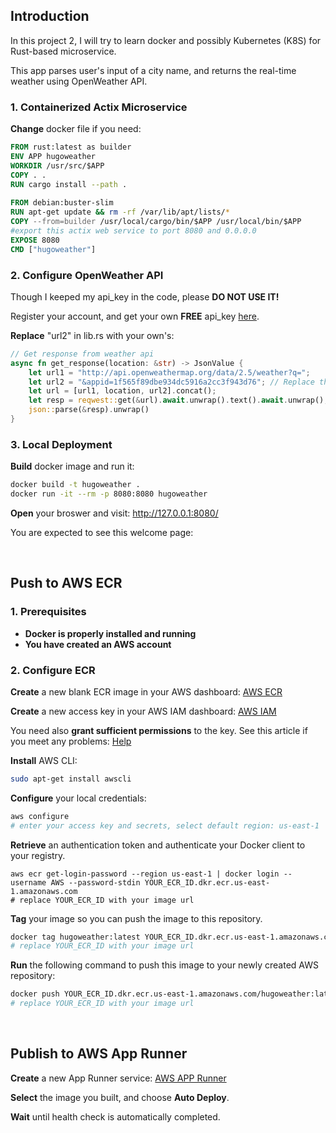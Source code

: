 ## Introduction
In this project 2, I will try to learn docker and possibly Kubernetes (K8S) for Rust-based microservice.

This app parses user's input of a city name, and returns the real-time weather using OpenWeather API.

### 1. Containerized Actix Microservice

**Change** docker file if you need:

```dockerfile
FROM rust:latest as builder
ENV APP hugoweather
WORKDIR /usr/src/$APP
COPY . .
RUN cargo install --path .
 
FROM debian:buster-slim
RUN apt-get update && rm -rf /var/lib/apt/lists/*
COPY --from=builder /usr/local/cargo/bin/$APP /usr/local/bin/$APP
#export this actix web service to port 8080 and 0.0.0.0
EXPOSE 8080
CMD ["hugoweather"]
```

### 2. Configure OpenWeather API

Though I keeped my api_key in the code, please **DO NOT USE IT!**

Register your account, and get your own **FREE** api_key [here](https://openweathermap.org/).

**Replace** "url2" in lib.rs with your own's:
```rust
// Get response from weather api
async fn get_response(location: &str) -> JsonValue {
    let url1 = "http://api.openweathermap.org/data/2.5/weather?q=";
    let url2 = "&appid=1f565f89dbe934dc5916a2cc3f943d76"; // Replace this
    let url = [url1, location, url2].concat();
    let resp = reqwest::get(&url).await.unwrap().text().await.unwrap();
    json::parse(&resp).unwrap()
}
```

### 3. Local Deployment
**Build** docker image and run it:

```bash
docker build -t hugoweather . 
docker run -it --rm -p 8080:8080 hugoweather
```

**Open** your broswer and visit: http://127.0.0.1:8080/

You are expected to see this welcome page:
![]()

</br>

## Push to AWS ECR
### 1. Prerequisites

- **Docker is properly installed and running**
- **You have created an AWS account**

### 2. Configure ECR

**Create** a new blank ECR image in your AWS dashboard: [AWS ECR](https://us-east-1.console.aws.amazon.com/ecr)

**Create** a new access key in your AWS IAM dashboard: [AWS IAM](https://us-east-1.console.aws.amazon.com/iamv2)

You need also **grant sufficient permissions** to the key. See this article if you meet any problems: [Help](https://www.freecodecamp.org/news/build-and-push-docker-images-to-aws-ecr/)

**Install** AWS CLI:
```bash
sudo apt-get install awscli
```

**Configure** your local credentials:
```bash
aws configure
# enter your access key and secrets, select default region: us-east-1
```

**Retrieve** an authentication token and authenticate your Docker client to your registry.
```
aws ecr get-login-password --region us-east-1 | docker login --username AWS --password-stdin YOUR_ECR_ID.dkr.ecr.us-east-1.amazonaws.com
# replace YOUR_ECR_ID with your image url
```

**Tag** your image so you can push the image to this repository.
```bash
docker tag hugoweather:latest YOUR_ECR_ID.dkr.ecr.us-east-1.amazonaws.com/hugoweather:latest
# replace YOUR_ECR_ID with your image url
```

**Run** the following command to push this image to your newly created AWS repository:
```bash
docker push YOUR_ECR_ID.dkr.ecr.us-east-1.amazonaws.com/hugoweather:latest
# replace YOUR_ECR_ID with your image url
```

</br>

## Publish to AWS App Runner

**Create** a new App Runner service: [AWS APP Runner](https://us-east-1.console.aws.amazon.com/apprunner) 

**Select** the image you built, and choose **Auto Deploy**.

**Wait** until health check is automatically completed.




